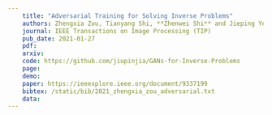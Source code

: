 ```yaml
---
    title: "Adversarial Training for Solving Inverse Problems"
    authors: Zhengxia Zou, Tianyang Shi, **Zhenwei Shi** and Jieping Ye
    journal: IEEE Transactions on Image Processing (TIP)
    pub_date: 2021-01-27
    pdf: 
    arxiv: 
    code: https://github.com/jiupinjia/GANs-for-Inverse-Problems
    page: 
    demo: 
    paper: https://ieeexplore.ieee.org/document/9337199
    bibtex: /static/bib/2021_zhengxia_zou_adversarial.txt
    data:
---
```

    